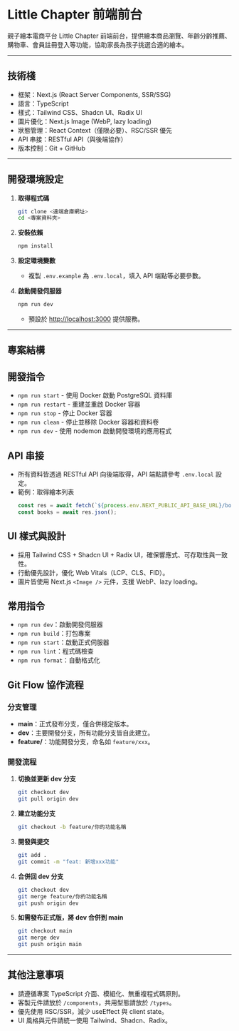# Little Chapter 前端前台

親子繪本電商平台 Little Chapter 前端前台，提供繪本商品瀏覽、年齡分齡推薦、購物車、會員註冊登入等功能，協助家長為孩子挑選合適的繪本。

---

## 技術棧

- 框架：Next.js (React Server Components, SSR/SSG)
- 語言：TypeScript
- 樣式：Tailwind CSS、Shadcn UI、Radix UI
- 圖片優化：Next.js Image (WebP, lazy loading)
- 狀態管理：React Context（僅限必要）、RSC/SSR 優先
- API 串接：RESTful API（與後端協作）
- 版本控制：Git + GitHub

---

## 開發環境設定

1. **取得程式碼**
   ```bash
   git clone <遠端倉庫網址>
   cd <專案資料夾>
   ```

2. **安裝依賴**
   ```bash
   npm install
   ```

3. **設定環境變數**
   - 複製 `.env.example` 為 `.env.local`，填入 API 端點等必要參數。

4. **啟動開發伺服器**
   ```bash
   npm run dev
   ```
   - 預設於 [http://localhost:3000](http://localhost:3000) 提供服務。

---

## 專案結構

## 開發指令

- `npm run start` - 使用 Docker 啟動 PostgreSQL 資料庫
- `npm run restart` - 重建並重啟 Docker 容器
- `npm run stop` - 停止 Docker 容器
- `npm run clean` - 停止並移除 Docker 容器和資料卷
- `npm run dev` - 使用 nodemon 啟動開發環境的應用程式


## API 串接

- 所有資料皆透過 RESTful API 向後端取得，API 端點請參考 `.env.local` 設定。
- 範例：取得繪本列表
  ```ts
  const res = await fetch(`${process.env.NEXT_PUBLIC_API_BASE_URL}/books`);
  const books = await res.json();
  ```

## UI 樣式與設計

- 採用 Tailwind CSS + Shadcn UI + Radix UI，確保響應式、可存取性與一致性。
- 行動優先設計，優化 Web Vitals（LCP、CLS、FID）。
- 圖片皆使用 Next.js `<Image />` 元件，支援 WebP、lazy loading。

## 常用指令

- `npm run dev`：啟動開發伺服器
- `npm run build`：打包專案
- `npm run start`：啟動正式伺服器
- `npm run lint`：程式碼檢查
- `npm run format`：自動格式化

## Git Flow 協作流程

### 分支管理

- **main**：正式發布分支，僅合併穩定版本。
- **dev**：主要開發分支，所有功能分支皆自此建立。
- **feature/**：功能開發分支，命名如 `feature/xxx`。

### 開發流程

1. **切換並更新 dev 分支**
   ```bash
   git checkout dev
   git pull origin dev
   ```

2. **建立功能分支**
   ```bash
   git checkout -b feature/你的功能名稱
   ```

3. **開發與提交**
   ```bash
   git add .
   git commit -m "feat: 新增xxx功能"
   ```

4. **合併回 dev 分支**
   ```bash
   git checkout dev
   git merge feature/你的功能名稱
   git push origin dev
   ```

5. **如需發布正式版，將 dev 合併到 main**
   ```bash
   git checkout main
   git merge dev
   git push origin main
   ```

---

## 其他注意事項

- 請遵循專案 TypeScript 介面、模組化、無重複程式碼原則。
- 客製元件請放於 `/components`，共用型態請放於 `/types`。
- 優先使用 RSC/SSR，減少 useEffect 與 client state。
- UI 風格與元件請統一使用 Tailwind、Shadcn、Radix。

